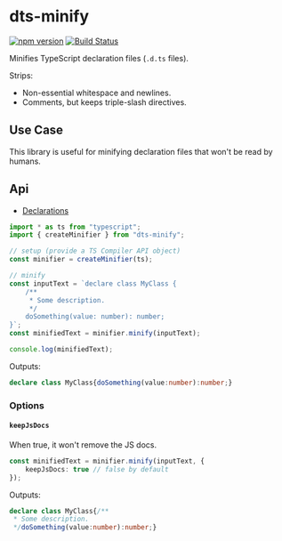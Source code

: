# dts-minify

[![npm version](https://badge.fury.io/js/dts-minify.svg)](https://badge.fury.io/js/dts-minify)
[![Build Status](https://travis-ci.org/dsherret/dts-minify.svg?branch=master)](https://travis-ci.org/dsherret/dts-minify)

Minifies TypeScript declaration files (`.d.ts` files).

Strips:

* Non-essential whitespace and newlines.
* Comments, but keeps triple-slash directives.

## Use Case

This library is useful for minifying declaration files that won't be read by humans.

## Api

* [Declarations](lib/dts-minify.d.ts)

```ts
import * as ts from "typescript";
import { createMinifier } from "dts-minify";

// setup (provide a TS Compiler API object)
const minifier = createMinifier(ts);

// minify
const inputText = `declare class MyClass {
    /**
     * Some description.
     */
    doSomething(value: number): number;
}`;
const minifiedText = minifier.minify(inputText);

console.log(minifiedText);
```

Outputs:

```ts
declare class MyClass{doSomething(value:number):number;}
```

### Options

#### `keepJsDocs`

When true, it won't remove the JS docs.

```ts
const minifiedText = minifier.minify(inputText, {
    keepJsDocs: true // false by default
});
```

Outputs:

```ts
declare class MyClass{/**
 * Some description.
 */doSomething(value:number):number;}
```
